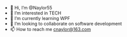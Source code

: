 - 👋 Hi, I’m @Naylor55
- 👀 I’m interested in TECH
- 🌱 I’m currently learning WPF
- 💞️ I’m looking to collaborate on software development
- 📫 How to reach me cnaylor@163.com

<!---
Naylor55/Naylor55 is a ✨ special ✨ repository because its `README.md` (this file) appears on your GitHub profile.
You can click the Preview link to take a look at your changes.
--->
